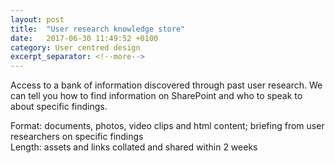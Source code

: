 ```yaml
---
layout: post
title:  "User research knowledge store"
date:   2017-06-30 11:49:52 +0100
category: User centred design
excerpt_separator: <!--more-->
---
```


Access to a bank of information discovered through past user research. We can tell you how to find information on SharePoint and who to speak to about specific findings.

Format: documents, photos, video clips and html content; briefing from user researchers on specific findings  
Length: assets and links collated and shared within 2 weeks
